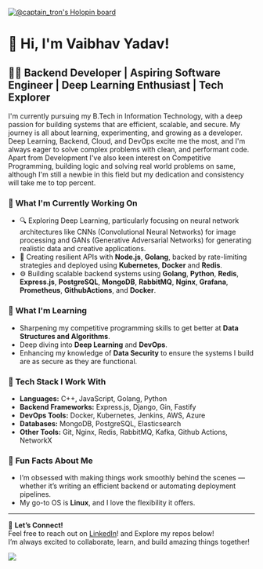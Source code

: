 [![@captain_tron's Holopin board](https://holopin.me/captain_tron)](https://holopin.io/@captain_tron)
# 👋 Hi, I'm Vaibhav Yadav!

## 🧑‍💻 Backend Developer | Aspiring Software Engineer | Deep Learning Enthusiast | Tech Explorer
I'm currently pursuing my B.Tech in Information Technology, with a deep passion for building systems that are efficient, scalable, and secure. My journey is all about learning, experimenting, and growing as a developer. Deep Learning, Backend, Cloud, and DevOps excite me the most, and I'm always eager to solve complex problems with clean, and performant code.  
Apart from Development I've also keen interest on Competitive Programming, building logic and solving real world problems on same, although I'm still a newbie in this field but my dedication and consistency will take me to top percent.

### 🔭 **What I'm Currently Working On**
- 🔍 Exploring Deep Learning, particularly focusing on neural network architectures like CNNs (Convolutional Neural Networks) for image processing and GANs (Generative Adversarial Networks) for generating realistic data and creative applications.
- 🚀 Creating resilient APIs with **Node.js**, **Golang**, backed by rate-limiting strategies and deployed using **Kubernetes**, **Docker** and **Redis**.
- ⚙️ Building scalable backend systems using **Golang**, **Python**, **Redis**, **Express.js**, **PostgreSQL**, **MongoDB**, **RabbitMQ**, **Nginx**, **Grafana**, **Prometheus**, **GithubActions**, and **Docker**.

### 🌱 **What I'm Learning**
- Sharpening my competitive programming skills to get better at **Data Structures and Algorithms**.
- Deep diving into **Deep Learning** and **DevOps**.
- Enhancing my knowledge of **Data Security** to ensure the systems I build are as secure as they are functional.

### 🔧 **Tech Stack I Work With**
- **Languages:** C++, JavaScript, Golang, Python  
- **Backend Frameworks:** Express.js, Django, Gin, Fastify  
- **DevOps Tools:** Docker, Kubernetes, Jenkins, AWS, Azure  
- **Databases:** MongoDB, PostgreSQL, Elasticsearch  
- **Other Tools:** Git, Nginx, Redis, RabbitMQ, Kafka, Github Actions, NetworkX

### 🤔 **Fun Facts About Me**
- I’m obsessed with making things work smoothly behind the scenes — whether it’s writing an efficient backend or automating deployment pipelines.
- My go-to OS is **Linux**, and I love the flexibility it offers.

---

💬 **Let’s Connect!**  
Feel free to reach out on [LinkedIn](https://www.linkedin.com/in/vaibhav-yadav-4397351b9)! and Explore my repos below!  
I’m always excited to collaborate, learn, and build amazing things together!  


![](https://komarev.com/ghpvc/?username=vaibhavyadav-dev)
